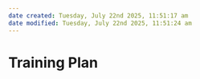 ```yaml
---
date created: Tuesday, July 22nd 2025, 11:51:17 am
date modified: Tuesday, July 22nd 2025, 11:51:24 am
---
```


# Training Plan
